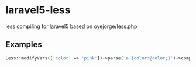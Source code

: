 # laravel5-less
less compiling for laravel5 based on oyejorge/less.php

## Examples
```php
Less::modifyVars(['color' => 'pink'])->parse('a {color:@color;}')->compile('filename');
```

